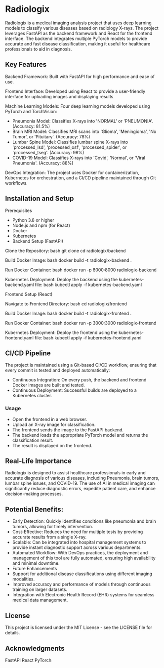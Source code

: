 # Radiologix
Radiologix is a medical imaging analysis project that uses deep learning models to classify various diseases based on radiology X-rays. The project leverages FastAPI as the backend framework and React for the frontend interface. The backend integrates multiple PyTorch models to provide accurate and fast disease classification, making it useful for healthcare professionals to aid in diagnosis.

## Key Features

Backend Framework: Built with FastAPI for high performance and ease of use.

Frontend Interface: Developed using React to provide a user-friendly interface for uploading images and displaying results.

Machine Learning Models: Four deep learning models developed using PyTorch and TorchVision:

- Pneumonia Model: Classifies X-rays into 'NORMAL' or 'PNEUMONIA'. (Accuracy: 81.5%)
- Brain MRI Model: Classifies MRI scans into 'Glioma', 'Meningioma', 'No Tumor', or 'Pituitary'. (Accuracy: 78%)
- Lumbar Spine Model: Classifies lumbar spine X-rays into 'processed_lsd', 'processed_osf', 'processed_spider', or 'processed_tseg'. (Accuracy: 98%)
- COVID-19 Model: Classifies X-rays into 'Covid', 'Normal', or 'Viral Pneumonia'. (Accuracy: 88%)

DevOps Integration: The project uses Docker for containerization, Kubernetes for orchestration, and a CI/CD pipeline maintained through Git workflows.

## Installation and Setup
Prerequisites
- Python 3.8 or higher
- Node.js and npm (for React)
- Docker
- Kubernetes
- Backend Setup (FastAPI)

Clone the Repository:
bash
git clone <repository-url>
cd radiologix/backend

Build Docker Image:
bash
docker build -t radiologix-backend .

Run Docker Container:
bash
docker run -p 8000:8000 radiologix-backend

Kubernetes Deployment:
Deploy the backend using the kubernetes-backend.yaml file:
bash
kubectl apply -f kubernetes-backend.yaml

Frontend Setup (React)

Navigate to Frontend Directory:
bash
cd radiologix/frontend

Build Docker Image:
bash
docker build -t radiologix-frontend .

Run Docker Container:
bash
docker run -p 3000:3000 radiologix-frontend

Kubernetes Deployment:
Deploy the frontend using the kubernetes-frontend.yaml file:
bash
kubectl apply -f kubernetes-frontend.yaml

## CI/CD Pipeline
The project is maintained using a Git-based CI/CD workflow, ensuring that every commit is tested and deployed automatically:

- Continuous Integration: On every push, the backend and frontend Docker images are built and tested.
- Continuous Deployment: Successful builds are deployed to a Kubernetes cluster.
 
### Usage
- Open the frontend in a web browser.
- Upload an X-ray image for classification.
- The frontend sends the image to the FastAPI backend.
- The backend loads the appropriate PyTorch model and returns the classification result.
- The result is displayed on the frontend.

## Real-Life Importance
Radiologix is designed to assist healthcare professionals in early and accurate diagnosis of various diseases, including Pneumonia, brain tumors, lumbar spine issues, and COVID-19. The use of AI in medical imaging can significantly reduce diagnostic errors, expedite patient care, and enhance decision-making processes.

## Potential Benefits:
- Early Detection: Quickly identifies conditions like pneumonia and brain tumors, allowing for timely intervention.
- Cost-Effective: Reduces the need for multiple tests by providing accurate results from a single X-ray.
- Scalable: Can be integrated into hospital management systems to provide instant diagnostic support across various departments.
- Automated Workflow: With DevOps practices, the deployment and management of this tool are fully automated, ensuring high availability and minimal downtime.
- Future Enhancements
- Support for additional disease classifications using different imaging modalities.
- Improved accuracy and performance of models through continuous training on larger datasets.
- Integration with Electronic Health Record (EHR) systems for seamless medical data management.

## License
This project is licensed under the MIT License - see the LICENSE file for details.

## Acknowledgments
FastAPI
React
PyTorch
